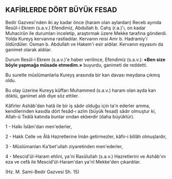 ## KAFİRLERDE DÖRT BÜYÜK FESAD

Bedir Gazvesi'nden iki ay kadar önce (ha­ram olan aylardan) Receb ayında Resûl-i Ekrem (s.a.v.) Efendimiz, Abdullah b. Cahş (r.a.)'ı, on kadar Muhacirûn ile durumları inceletip, araş­tırmak üzere Mekke tarafına gönderdi. Yolda Kureyş kervanına rastladılar. Kervanın reisi Amr b. Hadramiy'i öldürdüler. Osman b. Abdul­lah ve Hakem'i esir aldılar. Kervanın eşyasını da ganimet olarak aldılar.

Durum Resûl-i Ekrem (s.a.v.)'e haber veri­lince, Efendimiz (s.a.v.): **«Ben size böyle yapma­ğa müsade etmedim.»** buyurdu, ganimeti de red­detti.

Bu suretle müslümanlarla Kureyş arasında bir kan davası meydana çıkmış oldu.

Bu olay üzerine Kureyş kûffarı Muhammed (s.a.v.) haram olan ayda kan döktü, ganimet al­dı diye söz ettiler.

Kâfirler Ashâb'dan hatâ ile bir iş sâdır ol­duğu için ta'n ederler amma, kendilerinden kasıdla dört fesâd-ı azîm (büyük fesad) sâdır olmuştur ki, Allah-ü Teâlâ katında bunlar on­dan ekberdir (daha büyüktür).

1 - Halkı İslâm'dan men'ederler,

2 - Hakk Celle ve Âlâ Hazretlerine îmân getirmezler, kâfir-i billâh olmuşlardır,

3 - Müslümanları Ka'bet'ullah ziyaretinden men'ederler,

4 - Mescid'ül-Haram ehlini, ya'ni Rasûlullah (s.a.v.) Hazretlerini ve Ashâb'ını eza ve ce­fâ ile Mescid'ül-Haram'dan ya'nî Mekke'den çı­kardılar.

(Hz. M. Sami-Bedir Gazvesi Sh. 15)
